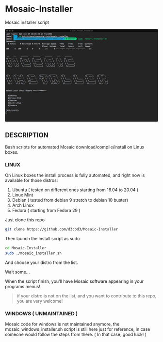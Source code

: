 # Mosaic-Installer

 Mosaic installer script

![screenshot](https://github.com/d3cod3/Mosaic-Installer/blob/master/img/mi.jpg)

## DESCRIPTION

Bash scripts for automated Mosaic download/compile/install on Linux boxes.

### LINUX

On Linux boxes the install process is fully automated, and right now is available for those distros:

1. Ubuntu ( tested on different ones starting from 16.04 to 20.04 )
2. Linux Mint
3. Debian ( tested from debian 9 stretch to debian 10 buster)
4. Arch Linux
5. Fedora ( starting from Fedora 29 )

Just clone this repo

```bash
git clone https://github.com/d3cod3/Mosaic-Installer
```

Then launch the install script as sudo

```bash
cd Mosaic-Installer
sudo ./mosaic_installer.sh
```

And choose your distro from the list.

Wait some...

When the script finish, you'll have Mosaic software appearing in your programs menus!

> if your distro is not on the list, and you want to contribute to this repo, you are very welcome!

### WINDOWS ( UNMAINTAINED )

Mosaic code for windows is not maintained anymore, the mosaic_windows_installer.sh script is still here just for reference, in case someone would follow the steps from there. ( In that case, good luck! )
